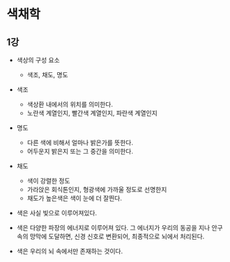 # 색채학

## 1강

- 색상의 구성 요소

  - 색조, 채도, 명도

- 색조

  - 색상환 내에서의 위치를 의미한다.
  - 노란색 계열인지, 빨간색 계열인지, 파란색 계열인지

- 명도

  - 다른 색에 비해서 얼마나 밝은가를 뜻한다.
  - 어두운지 밝은지 또는 그 중간을 의미한다.

- 채도

  - 색이 강렬한 정도
  - 가라앉은 회식톤인지, 형광색에 가까울 정도로 선명한지
  - 채도가 높은색은 색이 눈에 더 잘띈다.

- 색은 사실 빛으로 이루어져있다.
- 색은 다양한 파장의 에너지로 이루어져 있다. 그 에너지가 우리의 동공을 지나 안구 속의 망막에 도달하면, 신경 신호로 변환되어, 최종적으로 뇌에서 처리된다.
- 색은 우리의 뇌 속에서만 존재하는 것이다.
